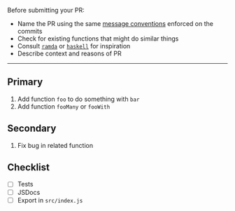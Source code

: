 <!-- markdownlint-disable first-line-h1 -->

Before submitting your PR:

- Name the PR using the same
  [message conventions](https://www.conventionalcommits.org) enforced on the
  commits
- Check for existing functions that might do similar things
- Consult [`ramda`](https://ramdajs.com/) or
  [`haskell`](https://hoogle.haskell.org/) for inspiration
- Describe context and reasons of PR

---

## Primary

1. Add function `foo` to do something with `bar`
2. Add function `fooMany` or `fooWith`

## Secondary

1. Fix bug in related function

## Checklist

- [ ] Tests
- [ ] JSDocs
- [ ] Export in `src/index.js`
